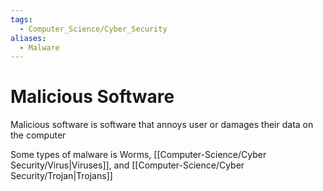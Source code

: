 ```yaml
---
tags:
  - Computer_Science/Cyber_Security
aliases:
  - Malware
---
```

# Malicious Software
Malicious software is software that annoys user or damages their data on the computer

Some types of malware is Worms, [[Computer-Science/Cyber Security/Virus|Viruses]], and [[Computer-Science/Cyber Security/Trojan|Trojans]]

